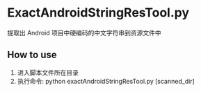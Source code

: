 # ExactAndroidStringResTool.py
提取出 Android 项目中硬编码的中文字符串到资源文件中

## How to use
1. 进入脚本文件所在目录
2. 执行命令: python exactAndroidStringResTool.py [scanned_dir]

